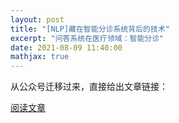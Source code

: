 ```yaml
---
layout: post
title: "[NLP]藏在智能分诊系统背后的技术"
excerpt: "问答系统在医疗领域：智能分诊"
date: 2021-08-09 11:40:00
mathjax: true
---
```


从公众号迁移过来，直接给出文章链接：

[阅读文章](https://mp.weixin.qq.com/s/90-Qu89a10yWP6XBhWxq5Q)